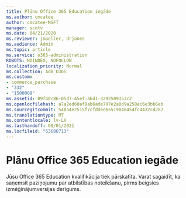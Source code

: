 ```yaml
---
title: Plānu Office 365 Education iegāde
ms.author: cmcatee
author: cmcatee-MSFT
manager: scotv
ms.date: 04/21/2020
ms.reviewer: jmueller, drjones
ms.audience: Admin
ms.topic: article
ms.service: o365-administration
ROBOTS: NOINDEX, NOFOLLOW
localization_priority: Normal
ms.collection: Adm_O365
ms.custom:
- commerce_purchase
- "332"
- "1500009"
ms.assetid: 09f40c86-05d7-45ef-a6d1-3292509353c2
ms.openlocfilehash: a7a2ed60af9ab6ade797e2a0d9a258ac6e3bb6eb
ms.sourcegitcommit: 540a4e2515f7cfddee65519046454fc4437cd287
ms.translationtype: MT
ms.contentlocale: lv-LV
ms.lasthandoff: 08/01/2021
ms.locfileid: "53686713"
---
```

# <a name="how-to-purchase-office-365-education-plans"></a>Plānu Office 365 Education iegāde

Jūsu Office 365 Education kvalifikācija tiek pārskatīta. Varat sagaidīt, ka saņemsit paziņojumu par atbilstības noteikšanu, pirms beigsies izmēģinājumversijas derīgums.